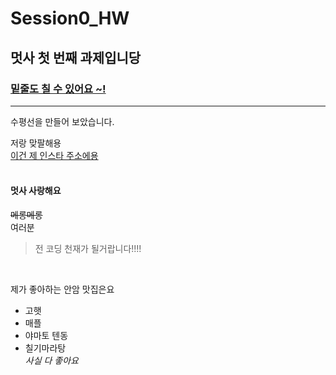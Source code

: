 # Session0_HW
## 멋사 첫 번째 과제입니당
### <u> 밑줄도 칠 수 있어요 ~!</u>
<hr/> 수평선을 만들어 보았습니다.<br>

저랑 맞팔해용 <br>
[이건 제 인스타 주소에용](https://www.instagram.com/serin.vv/)
<br>
<br>
#### **멋사 사랑해요**
~~메롱메롱~~
<br>
여러분
> 전 코딩 천재가 될거랍니다!!!!
<br>

제가 좋아하는 안암 맛집은요
<br>
* 고햇 <br>
 * 매플
  * 야마토 텐동
   * 칠기마라탕
   <br> *사실 다 좋아요*
   
